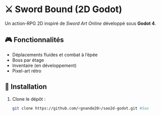 # ⚔️ Sword Bound (2D Godot)

Un action-RPG 2D inspiré de *Sword Art Online* développé sous **Godot 4**.

## 🎮 Fonctionnalités
- Déplacements fluides et combat à l’épée
- Boss par étage
- Inventaire (en développement)
- Pixel-art rétro

## 🚀 Installation
1. Clone le dépôt :
   ```bash
   git clone https://github.com/<gnande20>/sao2d-godot.git #Sao
